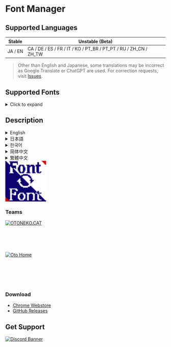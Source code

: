 # Font Manager
## Supported Languages

| Stable | Unstable (Beta) |
| --- | --- |
| JA / EN | CA / DE / ES / FR / IT / KO / PT_BR / PT_PT / RU / ZH_CN / ZH_TW |

> Other than English and Japanese, some translations may be incorrect as Google Translate or ChatGPT are used. For correction requests, visit [Issues](https://github.com/otoneko1102/font-manager/issues).

## Supported Fonts
<details>
  <summary>Click to expand</summary>

  - AoboshiOne  
  - BIZUDPGothic  
  - Consolas  
  - DaysOne  
  - DejaVuSans  
  - DejaVuSansMono  
  - DejaVuSerif  
  - DelaGothicOne  
  - DotGothic16  
  - FiraCode  
  - Fotbidden  
  - HachiMaruPop  
  - HinaMincho  
  - Iansui  
  - IBMPlexSans  
  - IrohakakuC  
  - JetBrainsMono  
  - KaiseiDecol  
  - KaiseiOpti  
  - Keifont  
  - KillGothicU  
  - KiwiMaru  
  - KleeOne  
  - Koruri  
  - Kosugi  
  - KosugiMaru  
  - Mejiro  
  - MochiyPopOne  
  - MPLUS1p  
  - MPLUSRounded1c  
  - NDot  
  - NotoSans  
  - NotoSerif  
  - OpenSans  
  - Roboto  
  - RobotoCondensed  
  - RobotoFlex  
  - RobotoMono  
  - RobotoSerif  
  - RobotoSlab  
  - Rubik  
  - SawarabiGothic  
  - SawarabiMincho  
  - ShipporiMincho  
  - Slackside80Pop  
  - SlacksideOne  
  - SourceCodePro  
  - TsukuhouGothic  
  - UDEVGothic  
  - Yomogi  
  - YuseiMagic  
  - ZenKakuGothic  
  - ZenKurenaido  
  - ZenMaruGothic  
  - ZenOldMincho  
</details>


## Description
<details>
  <summary>English</summary>
  Change the font for all pages.<br>
  By selecting and enabling the font included in the extension, you can use that font on all pages.<br>
  Using familiar fonts will make surfing the internet even more comfortable.<br>
  We are currently looking for fonts to be used in the extension. Suggestions are accepted on Github or Discord. If you don't have a font you like, please contact us! We'll respond!
</details>
<details>
  <summary>日本語</summary>
  すべてのページのフォントを変更します。<br>
  拡張機能に搭載されているフォントを選び有効化することで、すべてのページでそのフォントを使用できます。<br>
  慣れ親しんだフォントを使うことで、ネットサーフィンをより快適なものにできます。<br>
  拡張機能に搭載するフォントを募集中です。提案はGithubまたはDiscordで受け付けています。もし、あなたが好んで使うフォントが搭載されていない場合は問い合わせてみてください！対応します！
</details>
<details>
  <summary>한국어</summary>
  모든 페이지의 폰트를 변경하세요.<br>
  확장 프로그램에 포함된 폰트를 선택하고 활성화하면 모든 페이지에서 해당 폰트를 사용할 수 있습니다.<br>
  익숙한 폰트를 사용하면 인터넷 서핑이 더욱 편안해집니다.<br>
  현재 확장 프로그램에서 사용할 폰트를 찾고 있습니다. GitHub 또는 Discord에서 제안을 받고 있으니, 원하는 폰트가 없다면 언제든지 문의해주세요! 빠르게 답변해 드리겠습니다!
</details>
<details>
  <summary>简体中文</summary>
  更改所有页面的字体。<br>
  通过选择并启用扩展程序中包含的字体，您可以在所有页面上使用该字体。<br>
  使用熟悉的字体可以让您的上网体验更加舒适。<br>
  我们正在寻找适合扩展的字体。欢迎在 GitHub 或 Discord 上提出建议。如果您找不到喜欢的字体，请联系我们！我们会回复您！
</details>
<details>
  <summary>繁體中文</summary>
  更改所有頁面的字體。<br>
  透過選擇並啟用擴充功能內包含的字體，您可以在所有頁面上使用該字體。<br>
  使用熟悉的字體能讓您的網頁瀏覽體驗更加舒適。<br>
  我們正在尋找適合擴充功能的字體，歡迎在 GitHub 或 Discord 上提出建議。如果您找不到喜歡的字體，請聯繫我們！我們會回覆您！
</details>

<div style="text-align: center;">
  <img src="https://github.com/otoneko1102/font-manager/blob/main/icons/128x128.png?raw=true" alt="Logo" style="display: block; width: auto; height: 128px;">
</div>

### Teams
<a href="https://oto.pet/"><img src="https://www.otoneko.cat/img/logo.png" alt="OTONEKO.CAT" style="display: block; width: auto; height: 100px;"/></a>
<a href="https://www.otoho.me/"><img src="https://www.otoho.me/img/logo.png" alt="Oto Home" style="display: block; width: auto; height: 100px;"/></a>

### Download
- [Chrome Webstore](https://chromewebstore.google.com/detail/mgpehaaemcemgmipcaaclkkmhgllchho)
- [GitHub Releases](https://github.com/otoneko1102/font-manager/releases)

## Get Support
<a href="https://discord.gg/yKW8wWKCnS"><img src="https://discordapp.com/api/guilds/1005287561582878800/widget.png?style=banner4" alt="Discord Banner"/></a>
